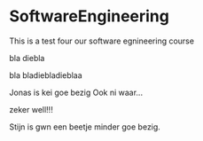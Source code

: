 # SoftwareEngineering
This is a test four our software egnineering course


bla
diebla


bla
bladiebladieblaa

Jonas is kei goe bezig
Ook ni waar...

zeker well!!!

Stijn is gwn een beetje minder goe bezig.